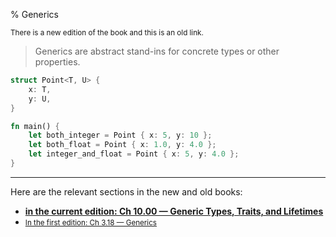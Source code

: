 % Generics

<small>There is a new edition of the book and this is an old link.</small>

> Generics are abstract stand-ins for concrete types or other properties.

```rust
struct Point<T, U> {
    x: T,
    y: U,
}

fn main() {
    let both_integer = Point { x: 5, y: 10 };
    let both_float = Point { x: 1.0, y: 4.0 };
    let integer_and_float = Point { x: 5, y: 4.0 };
}
```

---

Here are the relevant sections in the new and old books:

* **[in the current edition: Ch 10.00 — Generic Types, Traits, and Lifetimes][2]**
* <small>[In the first edition: Ch 3.18 — Generics][1]</small>


[1]: https://doc.rust-lang.org/1.30.0/book/first-edition/generics.html
[2]: ch10-00-generics.html


